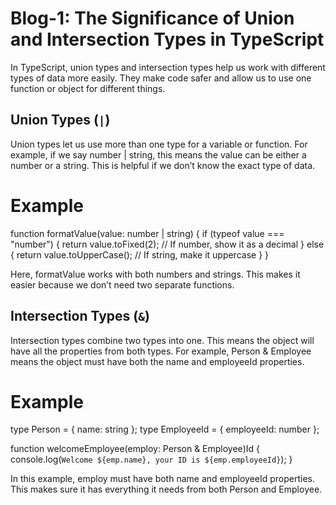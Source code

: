 # Blog-1: The Significance of Union and Intersection Types in TypeScript


In TypeScript, union types and intersection types help us work with different types of data more easily. They make code safer and allow us to use one function or object for different things.

## Union Types (`|`)
Union types let us use more than one type for a variable or function. For example, if we say number | string, this means the value can be either a number or a string. This is helpful if we don’t know the exact type of data.

# Example
 
function formatValue(value: number | string) {
    if (typeof value === "number") {
        return value.toFixed(2); // If number, show it as a decimal
    } else {
        return value.toUpperCase(); // If string, make it uppercase
    }
}
 
 Here, formatValue works with both numbers and strings. This makes it easier because we don’t need two separate functions.


## Intersection Types (`&`)
Intersection types combine two types into one. This means the object will have all the properties from both types. For example, Person & Employee means the object must have both the name and employeeId properties.

# Example

type Person = { name: string };
type EmployeeId = { employeeId: number };

function welcomeEmployee(employ: Person & Employee)Id {
    console.log(`Welcome ${emp.name}, your ID is ${emp.employeeId}`);
}

In this example, employ must have both name and employeeId properties. This makes sure it has everything it needs from both Person and Employee.